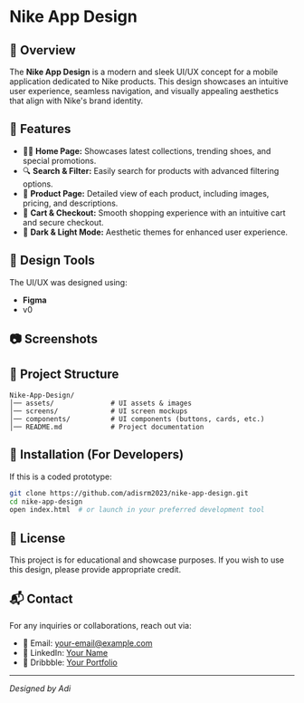 # Nike App Design

## 🚀 Overview

The **Nike App Design** is a modern and sleek UI/UX concept for a mobile application dedicated to Nike products. This design showcases an intuitive user experience, seamless navigation, and visually appealing aesthetics that align with Nike's brand identity.

## 📌 Features

- 🏃‍♂️ **Home Page:** Showcases latest collections, trending shoes, and special promotions.
- 🔍 **Search & Filter:** Easily search for products with advanced filtering options.
- 👟 **Product Page:** Detailed view of each product, including images, pricing, and descriptions.
- 🛒 **Cart & Checkout:** Smooth shopping experience with an intuitive cart and secure checkout.
- 🌙 **Dark & Light Mode:** Aesthetic themes for enhanced user experience.

## 🎨 Design Tools

The UI/UX was designed using:

- **Figma**
- v0

## 📷 Screenshots



## 📂 Project Structure

```
Nike-App-Design/
│── assets/              # UI assets & images
│── screens/             # UI screen mockups
│── components/          # UI components (buttons, cards, etc.)
│── README.md            # Project documentation
```

## 🔧 Installation (For Developers)

If this is a coded prototype:

```bash
git clone https://github.com/adisrm2023/nike-app-design.git
cd nike-app-design
open index.html  # or launch in your preferred development tool
```

## 📜 License

This project is for educational and showcase purposes. If you wish to use this design, please provide appropriate credit.

## 📬 Contact

For any inquiries or collaborations, reach out via:

- 📧 Email: [your-email@example.com](mailto\:your-email@example.com)
- 💼 LinkedIn: [Your Name](https://linkedin.com/in/your-profile)
- 🎨 Dribbble: [Your Portfolio](https://dribbble.com/your-profile)

---

*Designed by Adi*

